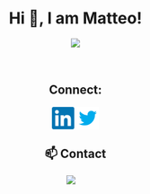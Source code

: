 <h1 align="center">Hi 👋, I am Matteo!</h1>


<p align="center">
  <a href="https://skillicons.dev">
    <img src="https://skillicons.dev/icons?i=bash,cpp,cmake,docker,git,github,julia,latex,linux,md,matlab,py,raspberrypi,tensorflow,vscode" />
  </a>
</p>

<br>

<h2 align="center">Connect:</h2>
<p align="center">
  <a href="https://www.linkedin.com/in/matteomanzi00seinfeldwasright/" target="blank"><img align="center"
      src="images/linkedin.png"
      height="40" width="40" /></a>
 <a href="https://twitter.com/Matteomanzi09" target="blank"><img align="center"
      src="images/twitter.png"
      height="40" width="40" /></a>
  </p>


<h2  align="center">📫 Contact</h2>
<p align="center">
  <a href="mailto:matteomanzi09@gmail.com"><img src="https://img.shields.io/badge/gmail-%23D14836.svg?&style=for-the-badge&logo=gmail&logoColor=white" /></a>&nbsp;&nbsp;&nbsp;&nbsp;
</p>

